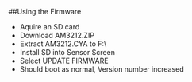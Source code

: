 ##Using the Firmware

<ul>
  <li>Aquire an SD card</li>
  <li>Download AM3212.ZIP</li>
  <li>Extract AM3212.CYA to F:\</li>
  <li>Install SD into Sensor Screen</li>
  <li>Select UPDATE FIRMWARE</li>
  <li>Should boot as normal, Version number increased</li>
</ul>
